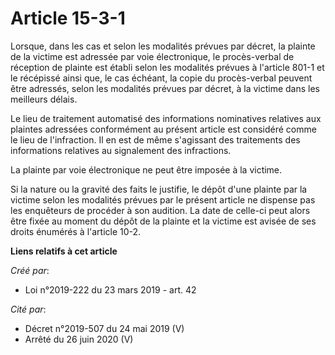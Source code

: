 # Article 15-3-1

Lorsque, dans les cas et selon les modalités prévues par décret, la plainte de la victime est adressée par voie électronique,
le procès-verbal de réception de plainte est établi selon les modalités prévues à l'article 801-1 et le récépissé ainsi que,
le cas échéant, la copie du procès-verbal peuvent être adressés, selon les modalités prévues par décret, à la victime dans
les meilleurs délais.

Le lieu de traitement automatisé des informations nominatives relatives aux plaintes adressées conformément au présent
article est considéré comme le lieu de l'infraction. Il en est de même s'agissant des traitements des informations relatives
au signalement des infractions.

La plainte par voie électronique ne peut être imposée à la victime.

Si la nature ou la gravité des faits le justifie, le dépôt d'une plainte par la victime selon les modalités prévues par le
présent article ne dispense pas les enquêteurs de procéder à son audition. La date de celle-ci peut alors être fixée au
moment du dépôt de la plainte et la victime est avisée de ses droits énumérés à l'article 10-2.

**Liens relatifs à cet article**

_Créé par_:

  - Loi n°2019-222 du 23 mars 2019 - art. 42

_Cité par_:

  - Décret n°2019-507 du 24 mai 2019 (V)
  - Arrêté du 26 juin 2020 (V)
